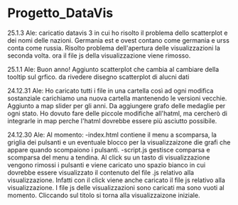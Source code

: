 # Progetto_DataVis
25.1.3
Ale: caricatio datavis 3 in cui ho risolto il problema dello scatterplot e dei nomi delle nazioni. Germania est e ovest contano come germania e urss conta come russia. Risolto problema dell'apertura delle visualizzazioni la seconda volta. ora il file js della visualizzazione viene rimosso.

25.1.1
Ale: Buon anno! Aggiunto scatterplot che cambia al cambiare della tooltip sul grfico. da rivedere disegno scatterplot di alucni dati

24.12.31
Ale: Ho caricato tutti i file in una cartella così ad ogni modifica sostanziale carichiamo una nuova cartella mantenendo le versioni vecchie.
Aggiunto a map slider per gli anni. Da aggiungere grafo delle medaglie per ogni stato. Ho dovuto fare delle piccole modifiche all'hatml, ma cercherò di integrarle in map perche l'hatml dovrebbe essere più asciutto possibile.

24.12.30
Ale: Al momento:
-index.html contiene il menu a scomparsa, la griglia dei pulsanti e un eventuale blocco per la visualizzaizone die grafi che appare quando scompaiono i pulsanti. 
-script.js gestisce comparsa e scomparsa del menu a tendina. Al click su un tasto di visualizzazione vengono rimossi i pulsanti e viene caricato uno spazio bianco in cui dovrebbe essere visualizzato il contenuto del file .js relativo alla visualizzazione. Infatti con il click viene anche caricato il file js relativo alla visualizzazione. I file js delle visualizzazioni sono caricati ma sono vuoti al momento. Cliccando sul titolo si torna alla visualizzaizone iniziale.
